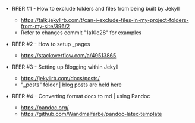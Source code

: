 
- RFER #1 - How to exclude folders and files from being built by Jekyll
    - https://talk.jekyllrb.com/t/can-i-exclude-files-in-my-project-folders-from-my-site/396/2
    - Refer to changes commit "1a10c28" for examples

- RFER #2 - How to setup _pages
    - https://stackoverflow.com/a/49513865

- RFER #3 - Setting up Blogging within Jekyll
    - https://jekyllrb.com/docs/posts/
    - "_posts" folder | blog posts are held here

- RFER #4 - Converting format docx to md | using Pandoc
    - https://pandoc.org/
    - https://github.com/Wandmalfarbe/pandoc-latex-template
